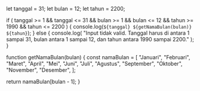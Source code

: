 let tanggal = 31;
let bulan = 12;
let tahun = 2200;

if (
  tanggal >= 1 &&
  tanggal <= 31 &&
  bulan >= 1 &&
  bulan <= 12 &&
  tahun >= 1990 &&
  tahun <= 2200
) {
  console.log(`${tanggal} ${getNamaBulan(bulan)} ${tahun}`);
} else {
  console.log(
    "Input tidak valid. Tanggal harus di antara 1 sampai 31, bulan antara 1 sampai 12, dan tahun antara 1990 sampai 2200."
  );
}

function getNamaBulan(bulan) {
  const namaBulan = [
    "Januari",
    "Februari",
    "Maret",
    "April",
    "Mei",
    "Juni",
    "Juli",
    "Agustus",
    "September",
    "Oktober",
    "November",
    "Desember",
  ];

  return namaBulan[bulan - 1];
}

